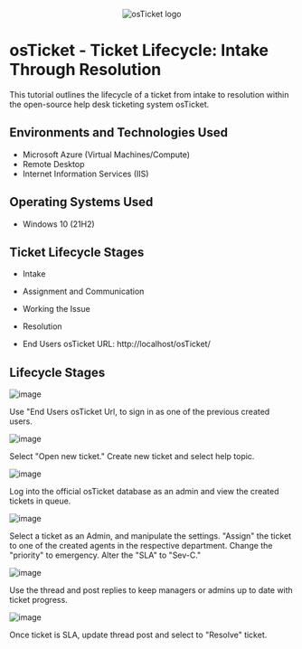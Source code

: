 <p align="center">
<img src="https://i.imgur.com/Clzj7Xs.png" alt="osTicket logo"/>
</p>

<h1>osTicket - Ticket Lifecycle: Intake Through Resolution</h1>
This tutorial outlines the lifecycle of a ticket from intake to resolution within the open-source help desk ticketing system osTicket.<br />




<h2>Environments and Technologies Used</h2>

- Microsoft Azure (Virtual Machines/Compute)
- Remote Desktop
- Internet Information Services (IIS)

<h2>Operating Systems Used </h2>

- Windows 10</b> (21H2)

<h2>Ticket Lifecycle Stages</h2>

- Intake
- Assignment and Communication
- Working the Issue
- Resolution

- End Users osTicket URL: http://localhost/osTicket/ 

<h2>Lifecycle Stages</h2>


![image](https://github.com/Chrismcclendon0/ticket-lifecycle/assets/144953146/a3b3dd82-1937-45b3-97f2-c877fd55af08)

Use "End Users osTicket Url, to sign in as one of the previous created users. 

![image](https://github.com/Chrismcclendon0/ticket-lifecycle/assets/144953146/3179fc6f-ab6d-447c-aa50-aad645b80f69)

Select "Open new ticket." Create new ticket and select help topic.

![image](https://github.com/Chrismcclendon0/ticket-lifecycle/assets/144953146/a40a2f5a-f217-49f7-8dcb-ca9ce02ffb8a)

Log into the official osTicket database as an admin and view the created tickets in queue.

![image](https://github.com/Chrismcclendon0/ticket-lifecycle/assets/144953146/bf8446a5-8c09-4361-a8ce-f9f16d0c67b9)

Select a ticket as an Admin, and manipulate the settings. "Assign" the ticket to one of the created agents in the respective department. Change the "priority" to emergency. Alter the "SLA" to "Sev-C." 

![image](https://github.com/Chrismcclendon0/ticket-lifecycle/assets/144953146/7ca4ce9b-b954-4fa3-9682-5cda117b18f0)

Use the thread and post replies to keep managers or admins up to date with ticket progress.

![image](https://github.com/Chrismcclendon0/ticket-lifecycle/assets/144953146/37170b15-006b-4015-bbe4-6fd08986b37f)

Once ticket is SLA, update thread post and select to "Resolve" ticket.
</p>
<br />

